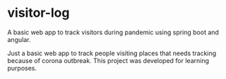 # visitor-log
A basic web app to track visitors during pandemic using spring boot and angular.

Just a basic web app to track people visiting places that needs tracking because of corona outbreak.
This project was developed for learning purposes.

